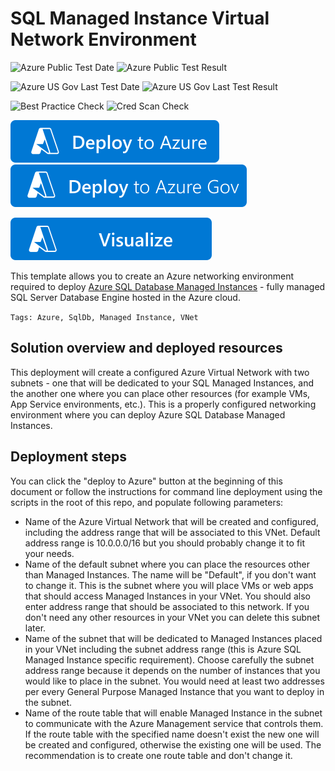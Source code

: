 # SQL Managed Instance Virtual Network Environment

![Azure Public Test Date](https://azurequickstartsservice.blob.core.windows.net/badges/quickstarts/microsoft.sql/sql-managed-instance-azure-environment/PublicLastTestDate.svg)
![Azure Public Test Result](https://azurequickstartsservice.blob.core.windows.net/badges/quickstarts/microsoft.sql/sql-managed-instance-azure-environment/PublicDeployment.svg)

![Azure US Gov Last Test Date](https://azurequickstartsservice.blob.core.windows.net/badges/quickstarts/microsoft.sql/sql-managed-instance-azure-environment/FairfaxLastTestDate.svg)
![Azure US Gov Last Test Result](https://azurequickstartsservice.blob.core.windows.net/badges/quickstarts/microsoft.sql/sql-managed-instance-azure-environment/FairfaxDeployment.svg)

![Best Practice Check](https://azurequickstartsservice.blob.core.windows.net/badges/quickstarts/microsoft.sql/sql-managed-instance-azure-environment/BestPracticeResult.svg)
![Cred Scan Check](https://azurequickstartsservice.blob.core.windows.net/badges/quickstarts/microsoft.sql/sql-managed-instance-azure-environment/CredScanResult.svg)

[![Deploy To Azure](https://raw.githubusercontent.com/Azure/azure-quickstart-templates/master/1-CONTRIBUTION-GUIDE/images/deploytoazure.svg?sanitize=true)](https://portal.azure.com/#create/Microsoft.Template/uri/https%3A%2F%2Fraw.githubusercontent.com%2FAzure%2Fazure-quickstart-templates%2Fmaster%2Fquickstarts%2Fmicrosoft.sql%2Fsql-managed-instance-azure-environment%2Fazuredeploy.json)  
[![Deploy To Azure US Gov](https://raw.githubusercontent.com/Azure/azure-quickstart-templates/master/1-CONTRIBUTION-GUIDE/images/deploytoazuregov.svg?sanitize=true)](https://portal.azure.us/#create/Microsoft.Template/uri/https%3A%2F%2Fraw.githubusercontent.com%2FAzure%2Fazure-quickstart-templates%2Fmaster%2Fquickstarts%2Fmicrosoft.sql%2Fsql-managed-instance-azure-environment%2Fazuredeploy.json)

[![Visualize](https://raw.githubusercontent.com/Azure/azure-quickstart-templates/master/1-CONTRIBUTION-GUIDE/images/visualizebutton.svg?sanitize=true)](http://armviz.io/#/?load=https%3A%2F%2Fraw.githubusercontent.com%2FAzure%2Fazure-quickstart-templates%2Fmaster%2Fquickstarts%2Fmicrosoft.sql%2Fsql-managed-instance-azure-environment%2Fazuredeploy.json)

This template allows you to create an Azure networking environment required to deploy [Azure SQL Database Managed Instances](https://docs.microsoft.com/en-us/azure/sql-database/sql-database-managed-instance) - fully managed SQL Server Database Engine hosted in the Azure cloud.

`Tags: Azure, SqlDb, Managed Instance, VNet`

## Solution overview and deployed resources

This deployment will create a configured Azure Virtual Network with two subnets - one that will be dedicated to your SQL Managed Instances,
and the another one where you can place other resources (for example VMs, App Service environments, etc.). This is a properly
configured networking environment where you can deploy Azure SQL Database Managed Instances.

## Deployment steps

You can click the "deploy to Azure" button at the beginning of this document or follow the instructions for command line deployment using the scripts in the root of this repo, and populate following parameters:
 - Name of the Azure Virtual Network that will be created and configured, including the address range that will be associated to this VNet. Default address range is 10.0.0.0/16 but you should probably change it to fit your needs.
 - Name of the default subnet where you can place the resources other than Managed Instances. The name will be "Default", if you don't want to change it. This is the subnet where you will place VMs or web apps that should access Managed Instances in your VNet. You should also enter address range that should be associated to this network. If you don't need any other resources in your VNet you can delete this subnet later. 
 - Name of the subnet that will be dedicated to Managed Instances placed in your VNet including the subnet address range (this is Azure SQL Managed Instance specific requirement). Choose carefully the subnet address range because it depends on the number of instances that you would like to place in the subnet. You would need at least two addresses per every General Purpose Managed Instance that you want to deploy in the subnet.
 - Name of the route table that will enable Managed Instance in the subnet to communicate with the Azure Management service that controls them. If the route table with the specified name doesn't exist the new one will be created and configured, otherwise the existing one will be used. The recommendation is to create one route table and don't change it.



